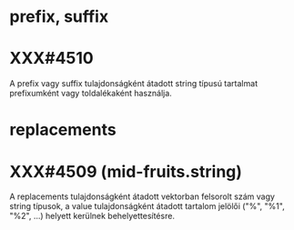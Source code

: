 
# prefix, suffix
# XXX#4510
  A prefix vagy suffix tulajdonságként átadott string típusú tartalmat prefixumként
  vagy toldalékaként használja.



# replacements
# XXX#4509 (mid-fruits.string)
  A replacements tulajdonságként átadott vektorban felsorolt szám vagy string típusok,
  a value tulajdonságként átadott tartalom jelölői ("%", "%1", "%2", ...) helyett
  kerülnek behelyettesítésre.
